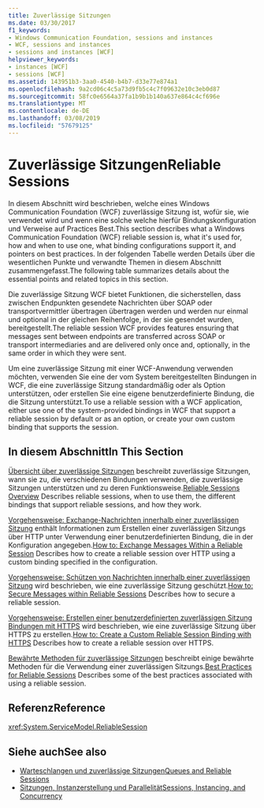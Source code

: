 ```yaml
---
title: Zuverlässige Sitzungen
ms.date: 03/30/2017
f1_keywords:
- Windows Communication Foundation, sessions and instances
- WCF, sessions and instances
- sessions and instances [WCF]
helpviewer_keywords:
- instances [WCF]
- sessions [WCF]
ms.assetid: 143951b3-3aa0-4540-b4b7-d33e77e874a1
ms.openlocfilehash: 9a2cd06c4c5a73d9fb5c4c7f09632e10c3eb0d87
ms.sourcegitcommit: 58fc0e6564a37fa1b9b1b140a637e864c4cf696e
ms.translationtype: MT
ms.contentlocale: de-DE
ms.lasthandoff: 03/08/2019
ms.locfileid: "57679125"
---
```

# <a name="reliable-sessions"></a><span data-ttu-id="3a268-102">Zuverlässige Sitzungen</span><span class="sxs-lookup"><span data-stu-id="3a268-102">Reliable Sessions</span></span>

<span data-ttu-id="3a268-103">In diesem Abschnitt wird beschrieben, welche eines Windows Communication Foundation (WCF) zuverlässige Sitzung ist, wofür sie, wie verwendet wird und wenn eine solche welche hierfür Bindungskonfiguration und Verweise auf Practices Best.</span><span class="sxs-lookup"><span data-stu-id="3a268-103">This section describes what a Windows Communication Foundation (WCF) reliable session is, what it's used for, how and when to use one, what binding configurations support it, and pointers on best practices.</span></span> <span data-ttu-id="3a268-104">In der folgenden Tabelle werden Details über die wesentlichen Punkte und verwandte Themen in diesem Abschnitt zusammengefasst.</span><span class="sxs-lookup"><span data-stu-id="3a268-104">The following table summarizes details about the essential points and related topics in this section.</span></span>

<span data-ttu-id="3a268-105">Die zuverlässige Sitzung WCF bietet Funktionen, die sicherstellen, dass zwischen Endpunkten gesendete Nachrichten über SOAP oder transportvermittler übertragen übertragen werden und werden nur einmal und optional in der gleichen Reihenfolge, in der sie gesendet wurden, bereitgestellt.</span><span class="sxs-lookup"><span data-stu-id="3a268-105">The reliable session WCF provides features ensuring that messages sent between endpoints are transferred across SOAP or transport intermediaries and are delivered only once and, optionally, in the same order in which they were sent.</span></span>

<span data-ttu-id="3a268-106">Um eine zuverlässige Sitzung mit einer WCF-Anwendung verwenden möchten, verwenden Sie eine der vom System bereitgestellten Bindungen in WCF, die eine zuverlässige Sitzung standardmäßig oder als Option unterstützen, oder erstellen Sie eine eigene benutzerdefinierte Bindung, die die Sitzung unterstützt.</span><span class="sxs-lookup"><span data-stu-id="3a268-106">To use a reliable session with a WCF application, either use one of the system-provided bindings in WCF that support a reliable session by default or as an option, or create your own custom binding that supports the session.</span></span>

## <a name="in-this-section"></a><span data-ttu-id="3a268-107">In diesem Abschnitt</span><span class="sxs-lookup"><span data-stu-id="3a268-107">In This Section</span></span>

<span data-ttu-id="3a268-108">[Übersicht über zuverlässige Sitzungen](../../../../docs/framework/wcf/feature-details/reliable-sessions-overview.md) beschreibt zuverlässige Sitzungen, wann sie zu, die verschiedenen Bindungen verwenden, die zuverlässige Sitzungen unterstützen und zu deren Funktionsweise.</span><span class="sxs-lookup"><span data-stu-id="3a268-108">[Reliable Sessions Overview](../../../../docs/framework/wcf/feature-details/reliable-sessions-overview.md) Describes reliable sessions, when to use them, the different bindings that support reliable sessions, and how they work.</span></span>

<span data-ttu-id="3a268-109">[Vorgehensweise: Exchange-Nachrichten innerhalb einer zuverlässigen Sitzung](../../../../docs/framework/wcf/feature-details/how-to-exchange-messages-within-a-reliable-session.md) enthält Informationen zum Erstellen einer zuverlässigen Sitzungs über HTTP unter Verwendung einer benutzerdefinierten Bindung, die in der Konfiguration angegeben.</span><span class="sxs-lookup"><span data-stu-id="3a268-109">[How to: Exchange Messages Within a Reliable Session](../../../../docs/framework/wcf/feature-details/how-to-exchange-messages-within-a-reliable-session.md) Describes how to create a reliable session over HTTP using a custom binding specified in the configuration.</span></span>

<span data-ttu-id="3a268-110">[Vorgehensweise: Schützen von Nachrichten innerhalb einer zuverlässigen Sitzung](../../../../docs/framework/wcf/feature-details/how-to-secure-messages-within-reliable-sessions.md) wird beschrieben, wie eine zuverlässige Sitzung geschützt.</span><span class="sxs-lookup"><span data-stu-id="3a268-110">[How to: Secure Messages within Reliable Sessions](../../../../docs/framework/wcf/feature-details/how-to-secure-messages-within-reliable-sessions.md) Describes how to secure a reliable session.</span></span>

<span data-ttu-id="3a268-111">[Vorgehensweise: Erstellen einer benutzerdefinierten zuverlässigen Sitzung Bindungen mit HTTPS](../../../../docs/framework/wcf/feature-details/how-to-create-a-custom-reliable-session-binding-with-https.md) wird beschrieben, wie eine zuverlässige Sitzung über HTTPS zu erstellen.</span><span class="sxs-lookup"><span data-stu-id="3a268-111">[How to: Create a Custom Reliable Session Binding with HTTPS](../../../../docs/framework/wcf/feature-details/how-to-create-a-custom-reliable-session-binding-with-https.md) Describes how to create a reliable session over HTTPS.</span></span>

<span data-ttu-id="3a268-112">[Bewährte Methoden für zuverlässige Sitzungen](../../../../docs/framework/wcf/feature-details/best-practices-for-reliable-sessions.md) beschreibt einige bewährte Methoden für die Verwendung einer zuverlässigen Sitzungs.</span><span class="sxs-lookup"><span data-stu-id="3a268-112">[Best Practices for Reliable Sessions](../../../../docs/framework/wcf/feature-details/best-practices-for-reliable-sessions.md) Describes some of the best practices associated with using a reliable session.</span></span>

## <a name="reference"></a><span data-ttu-id="3a268-113">Referenz</span><span class="sxs-lookup"><span data-stu-id="3a268-113">Reference</span></span>

<xref:System.ServiceModel.ReliableSession>

## <a name="see-also"></a><span data-ttu-id="3a268-114">Siehe auch</span><span class="sxs-lookup"><span data-stu-id="3a268-114">See also</span></span>

- [<span data-ttu-id="3a268-115">Warteschlangen und zuverlässige Sitzungen</span><span class="sxs-lookup"><span data-stu-id="3a268-115">Queues and Reliable Sessions</span></span>](../../../../docs/framework/wcf/feature-details/queues-and-reliable-sessions.md)
- [<span data-ttu-id="3a268-116">Sitzungen, Instanzerstellung und Parallelität</span><span class="sxs-lookup"><span data-stu-id="3a268-116">Sessions, Instancing, and Concurrency</span></span>](../../../../docs/framework/wcf/feature-details/sessions-instancing-and-concurrency.md)

